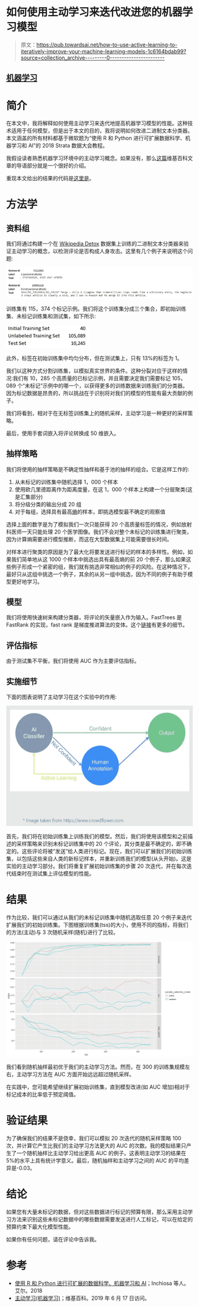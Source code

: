 # 如何使用主动学习来迭代改进您的机器学习模型

> 原文：<https://pub.towardsai.net/how-to-use-active-learning-to-iteratively-improve-your-machine-learning-models-1c6164bdab99?source=collection_archive---------0----------------------->

## [机器学习](https://towardsai.net/p/category/machine-learning)

# **简介**

在本文中，我将解释如何使用主动学习来迭代地提高机器学习模型的性能。这种技术适用于任何模型，但是出于本文的目的，我将说明如何改进二进制文本分类器。本文涵盖的所有材料都基于微软题为“使用 R 和 Python 进行可扩展数据科学、机器学习和 AI”的 2018 Strata 数据大会教程。

我假设读者熟悉机器学习环境中的主动学习概念。如果没有，那么[这篇](https://en.wikipedia.org/wiki/Active_learning_(machine_learning))维基百科文章的导语部分就是一个很好的介绍。

重现本文给出的结果的代码是[这里是](https://github.com/hsm207/Strata2018/tree/blog)。

# 方法学

## 资料组

我们将通过构建一个在 [Wikipedia Detox](https://meta.m.wikimedia.org/wiki/Research:Detox/Data_Release) 数据集上训练的二进制文本分类器来验证主动学习的概念，以检测评论是否构成人身攻击。这里有几个例子来说明这个问题:

![](img/27485e7345b8cfb9ad7a74e47f23db8f.png)

训练集有 115，374 个标记示例。我们将这个训练集分成三个集合，即初始训练集、未标记训练集和测试集，如下所示:

![](img/a499ad8c30075bf430a7bb3329065eeb.png)

此外，标签在初始训练集中均匀分布，但在测试集上，只有 13%的标签为 1。

我们以这种方式分割训练集，以模拟真实世界的条件。这种分裂对应于这样的情况:我们有 10，285 个高质量的已标记示例，并且需要决定我们需要标记 105，089 个“未标记”示例中的哪一个，以获得更多的训练数据来训练我们的分类器。因为标记数据是昂贵的，所以挑战在于识别将对我们的模型的性能有最大贡献的例子。

我们将看到，相对于在无标签训练集上的随机采样，主动学习是一种更好的采样策略。

最后，使用手套词嵌入将评论转换成 50 维嵌入。

## 抽样策略

我们将使用的抽样策略是不确定性抽样和基于池的抽样的组合。它是这样工作的:

1.  从未标记的训练集中随机选择 1，000 个样本
2.  使用欧几里德距离作为距离度量，在这 1，000 个样本上构建一个分层聚类(这是汇集部分)
3.  将分级分类的输出分成 20 组
4.  对于每组，选择具有最高[熵](http://www.di.fc.ul.pt/~jpn/r/maxent/maxent.html)的样本，即挑选模型最不确定的观察值

选择上面的数字是为了模拟我们一次只能获得 20 个高质量标签的情况，例如放射科医师一天只能处理 20 个医学图像。我们不会对整个未标记的训练集进行聚类，因为计算熵需要进行模型推断，而这在大型数据集上可能需要很长时间。

对样本进行聚类的原因是为了最大化将要发送进行标记的样本的多样性。例如，如果我们简单地从这 1000 个样本中挑选出具有最高熵的前 20 个例子，那么如果这些例子形成一个紧密的组，我们就有挑选非常相似的例子的风险。在这种情况下，最好只从这组中挑选一个例子，其余的从另一组中挑选，因为不同的例子有助于模型更好地学习。

## 模型

我们将使用快速树来构建分类器，将评论的矢量嵌入作为输入。FastTrees 是 FastRank 的实现，fast rank 是梯度推进算法的变体。这个[链接](https://docs.microsoft.com/en-us/machine-learning-server/r-reference/microsoftml/rxfasttrees)有更多的细节。

## 评估指标

由于测试集不平衡，我们将使用 AUC 作为主要评估指标。

## 实施细节

下面的图表说明了主动学习在这个实验中的作用:

![](img/05f077d45a62262e5cacf40b9d8adbd1.png)

首先，我们将在初始训练集上训练我们的模型。然后，我们将使用该模型和之前描述的采样策略来识别未标记训练集中的 20 个评论，其分类是最不确定的，即不确定的。这些评论将被“发送”给人类进行标记。现在，我们可以扩展我们的初始训练集，以包括这些来自人类的新标记样本，并重新训练我们的模型(从头开始)。这是实验的主动学习部分。我们将重复扩展初始训练集的步骤 20 次迭代，并在每次迭代结束时在测试集上评估模型的性能。

# 结果

作为比较，我们可以通过从我们的未标记训练集中随机选取任意 20 个例子来迭代扩展我们的初始训练集。下图根据训练集(tss)的大小，使用不同的指标，将我们的方法(主动)与 3 次随机采样(随机)进行了比较。

![](img/7085714d25ce657b4dd011df2a6b603c.png)

我们看到随机抽样最初优于我们的主动学习方法。然而，在 300 的训练集规模左右，主动学习方法在 AUC 方面开始远远超过随机采样。

在实践中，您可能希望继续扩展初始训练集，直到模型改进(如 AUC 增加)相对于标记成本的比率低于预定阈值。

# 验证结果

为了确保我们的结果不是侥幸，我们可以模拟 20 次迭代的随机采样策略 100 次，并计算它产生比我们的主动学习方法更大的 AUC 的次数。我的模拟结果只产生了一个随机抽样比主动学习给出更高 AUC 的例子。这表明主动学习的结果在 5%的水平上具有统计学意义。最后，随机抽样和主动学习之间的 AUC 的平均差异是-0.03。

# 结论

如果您有大量未标记的数据，但对这些数据进行标记的预算有限，那么采用主动学习方法来识别这些未标记数据中的哪些数据需要发送进行人工标记，可以在给定的预算约束下最大化模型性能。

如果你有任何问题，请在评论中告诉我。

# 参考

*   [使用 R 和 Python 进行可扩展的数据科学、机器学习和 AI](https://conferences.oreilly.com/strata/strata-ca-2018/public/schedule/speaker/221674)；Inchiosa 等人。艾尔。2018
*   [主动学习(机器学习)](https://en.wikipedia.org/wiki/Active_learning_(machine_learning))；维基百科。2019 年 6 月 17 日访问。